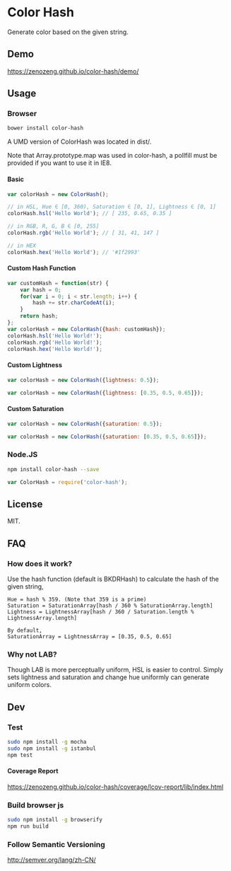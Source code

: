 # Color Hash

Generate color based on the given string.

## Demo

https://zenozeng.github.io/color-hash/demo/

## Usage

### Browser

```bash
bower install color-hash
```

A UMD version of ColorHash was located in dist/.

Note that Array.prototype.map was used in color-hash,
a pollfill must be provided if you want to use it in IE8.

#### Basic

```javascript
var colorHash = new ColorHash();

// in HSL, Hue ∈ [0, 360), Saturation ∈ [0, 1], Lightness ∈ [0, 1]
colorHash.hsl('Hello World'); // [ 235, 0.65, 0.35 ]

// in RGB, R, G, B ∈ [0, 255]
colorHash.rgb('Hello World'); // [ 31, 41, 147 ]

// in HEX
colorHash.hex('Hello World'); // '#1f2993'
```

#### Custom Hash Function

```javascript
var customHash = function(str) {
    var hash = 0;
    for(var i = 0; i < str.length; i++) {
        hash += str.charCodeAt(i);
    }
    return hash;
};
var colorHash = new ColorHash({hash: customHash});
colorHash.hsl('Hello World!');
colorHash.rgb('Hello World!');
colorHash.hex('Hello World!');
```

#### Custom Lightness

```javascript
var colorHash = new ColorHash({lightness: 0.5});
```

```javascript
var colorHash = new ColorHash({lightness: [0.35, 0.5, 0.65]});
```

#### Custom Saturation

```javascript
var colorHash = new ColorHash({saturation: 0.5});
```

```javascript
var colorHash = new ColorHash({saturation: [0.35, 0.5, 0.65]});
```

### Node.JS

```bash
npm install color-hash --save
```

```javascript
var ColorHash = require('color-hash');
```

## License

MIT.

## FAQ

### How does it work?

Use the hash function (default is BKDRHash) to calculate the hash of the given string,

```
Hue = hash % 359. (Note that 359 is a prime)
Saturation = SaturationArray[hash / 360 % SaturationArray.length]
Lightness = LightnessArray[hash / 360 / Saturation.length % LightnessArray.length]

By default,
SaturationArray = LightnessArray = [0.35, 0.5, 0.65]
```

### Why not LAB?

Though LAB is more perceptually uniform, HSL is easier to control.
Simply sets lightness and saturation and change hue uniformly can generate uniform colors.

## Dev

### Test

```bash
sudo npm install -g mocha
sudo npm install -g istanbul
npm test
```

#### Coverage Report

https://zenozeng.github.io/color-hash/coverage/lcov-report/lib/index.html

### Build browser js

```bash
sudo npm install -g browserify
npm run build
```

### Follow Semantic Versioning

http://semver.org/lang/zh-CN/
